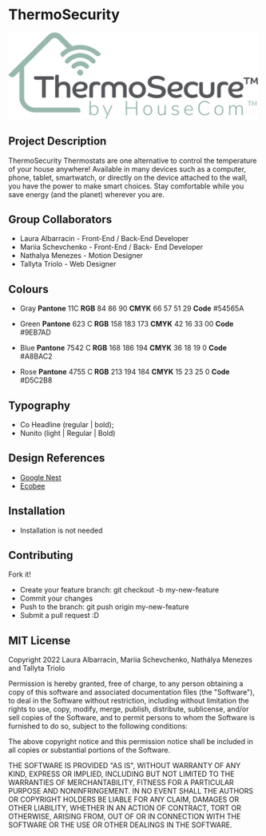 # ThermoSecurity  
<img src="./assets/logo_thermoSecure.svg" width="500" style="margin: 0 auto ">

## Project Description 
ThermoSecurity Thermostats are one alternative to control the temperature of your house anywhere! Available in many devices such as a computer, phone, tablet, smartwatch, or directly on the device attached to the wall, you have the power to make smart choices.
Stay comfortable while you save energy (and the planet) wherever you are. 
## Group Collaborators 

- Laura Albarracin - Front-End / Back-End Developer
- Mariia Schevchenko - Front-End / Back- End Developer
- Nathalya Menezes - Motion Designer
- Tallyta Triolo - Web Designer 

## Colours 
- Gray 
  **Pantone** 11C
  **RGB** 84 86 90
  **CMYK** 66 57 51 29
  **Code** #54565A

- Green 
  **Pantone** 623 C
  **RGB** 158 183 173
  **CMYK** 42 16 33 00
  **Code** #9EB7AD

- Blue
  **Pantone** 7542 C
  **RGB** 168 186 194 
  **CMYK** 36 18 19 0
  **Code** #A8BAC2

- Rose 
  **Pantone** 4755 C
  **RGB** 213 194 184
  **CMYK** 15 23 25 0
  **Code** #D5C2B8


## Typography 
- Co Headline (regular | bold);
- Nunito (light | Regular | Bold)


## Design References 
- [Google Nest](https://store.google.com/ca/category/nest_thermostats?hl=en-GB)
- [Ecobee](https://www.ecobee.com/en-ca/)

## Installation 
- Installation is not needed

## Contributing 

Fork it!

- Create your feature branch: git checkout -b my-new-feature
- Commit your changes
- Push to the branch: git push origin my-new-feature
- Submit a pull request :D

## MIT License
Copyright 2022 Laura Albarracin, Mariia Schevchenko, Nathálya Menezes and Tallyta Triolo

Permission is hereby granted, free of charge, to any person obtaining a copy of this software and associated documentation files (the "Software"), to deal in the Software without restriction, including without limitation the rights to use, copy, modify, merge, publish, distribute, sublicense, and/or sell copies of the Software, and to permit persons to whom the Software is furnished to do so, subject to the following conditions:

The above copyright notice and this permission notice shall be included in all copies or substantial portions of the Software.

THE SOFTWARE IS PROVIDED "AS IS", WITHOUT WARRANTY OF ANY KIND, EXPRESS OR IMPLIED, INCLUDING BUT NOT LIMITED TO THE WARRANTIES OF MERCHANTABILITY, FITNESS FOR A PARTICULAR PURPOSE AND NONINFRINGEMENT. IN NO EVENT SHALL THE AUTHORS OR COPYRIGHT HOLDERS BE LIABLE FOR ANY CLAIM, DAMAGES OR OTHER LIABILITY, WHETHER IN AN ACTION OF CONTRACT, TORT OR OTHERWISE, ARISING FROM, OUT OF OR IN CONNECTION WITH THE SOFTWARE OR THE USE OR OTHER DEALINGS IN THE SOFTWARE.
